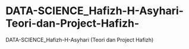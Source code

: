 # DATA-SCIENCE_Hafizh-H-Asyhari-Teori-dan-Project-Hafizh-
DATA-SCIENCE_Hafizh-H-Asyhari (Teori dan Project Hafizh)
